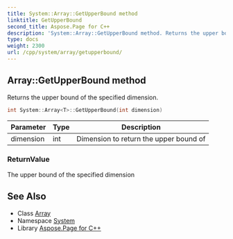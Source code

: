 ```yaml
---
title: System::Array::GetUpperBound method
linktitle: GetUpperBound
second_title: Aspose.Page for C++
description: 'System::Array::GetUpperBound method. Returns the upper bound of the specified dimension in C++.'
type: docs
weight: 2300
url: /cpp/system/array/getupperbound/
---
```

## Array::GetUpperBound method


Returns the upper bound of the specified dimension.

```cpp
int System::Array<T>::GetUpperBound(int dimension)
```


| Parameter | Type | Description |
| --- | --- | --- |
| dimension | int | Dimension to return the upper bound of |

### ReturnValue

The upper bound of the specified dimension

## See Also

* Class [Array](../)
* Namespace [System](../../)
* Library [Aspose.Page for C++](../../../)
